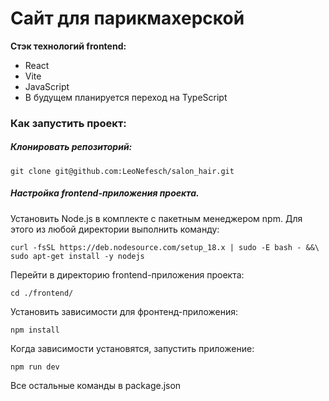# Сайт для парикмахерской

**Стэк технологий frontend:**
 - React
 - Vite
 - JavaScript
 - В будущем планируется переход на TypeScript

### Как запустить проект:

##### Клонировать репозиторий:

```
git clone git@github.com:LeoNefesch/salon_hair.git
```

##### Настройка frontend-приложения проекта.

Установить Node.js в комплекте с пакетным менеджером npm. Для этого из любой директории выполнить команду:

```
curl -fsSL https://deb.nodesource.com/setup_18.x | sudo -E bash - &&\
sudo apt-get install -y nodejs
```

Перейти в директорию frontend-приложения проекта:

```
cd ./frontend/
```

Установить зависимости для фронтенд-приложения:

```
npm install
```

Когда зависимости установятся, запустить приложение:

```
npm run dev
```

Все остальные команды в package.json
